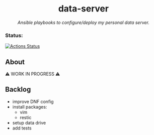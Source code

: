 <h1 align="center">data-server</h1>

*<p align="center">Ansible playbooks to configure/deploy my personal data server.</p>*

### Status:

[![Actions Status](https://github.com/rossijonas/data-server/workflows/CI/badge.svg)](https://github.com/rossijonas/data-server/actions)

## About

⚠️ WORK IN PROGRESS ⚠️

## Backlog

- improve DNF config
- install packages:
  - vim
  - restic
- setup data drive
- add tests

